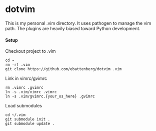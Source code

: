 dotvim
======

This is my personal .vim directory.  It uses pathogen to manage the vim path.  The plugins are heavily biased toward Python development.

#### Setup

Checkout project to .vim
```
cd ~
rm -rf .vim
git clone https://github.com/ebattenberg/dotvim .vim
```
Link in vimrc/gvimrc
```
rm .vimrc .gvimrc
ln -s .vim/vimrc .vimrc
ln -s .vim/gvimrc.{your_os_here} .gvimrc
```

Load submodules 
```
cd ~/.vim
git submodule init .
git submodule update .
```
